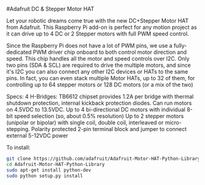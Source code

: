<!--
 ---
 name: Adafruit DC & Stepper Motor HAT 
 class: board
 type: Motor
 formfactor: HAT
 manufacturer: Adafruit
 description: Drive 4 DC Motors or 2 Stepper Motors with a raspberry pi.
 url: https://learn.adafruit.com/adafruit-dc-and-stepper-motor-hat-for-raspberry-pi
 buy: https://www.adafruit.com/products/2348
 image: motor.png
 pincount: 40
 eeprom: yes
 power:
   '17’:
   ‘1’:
   
 ground:
   ‘9’:
   ’25’:
   ‘39’:
   ’34’:
   ’30’:
   ’20’:
   ’14’:
   ‘6’:
 pin:
   ’3’:
     mode:SDA
   ’5’:
     mode:SCL
 i2c:
  '0x20':
    name: TB6612
    device: TB6612 
   
 -->
#Adafruit DC & Stepper Motor HAT 


Let your robotic dreams come true with the new DC+Stepper Motor HAT from Adafruit. This Raspberry Pi add-on is perfect for any motion project as it can drive up to 4 DC or 2 Stepper motors with full PWM speed control.

Since the Raspberry Pi does not have a lot of PWM pins, we use a fully-dedicated PWM driver chip onboard to both control motor direction and speed. This chip handles all the motor and speed controls over I2C. Only two pins (SDA & SCL) are required to drive the multiple motors, and since it's I2C you can also connect any other I2C devices or HATs to the same pins. In fact, you can even stack multiple Motor HATs, up to 32 of them, for controlling up to 64 stepper motors or 128 DC motors (or a mix of the two)

Specs:
4 H-Bridges: TB6612 chipset provides 1.2A per bridge with thermal shutdown protection, internal kickback protection diodes. Can run motors on 4.5VDC to 13.5VDC.
Up to 4 bi-directional DC motors with individual 8-bit speed selection (so, about 0.5% resolution)
Up to 2 stepper motors (unipolar or bipolar) with single coil, double coil, interleaved or micro-stepping.
Polarity protected 2-pin terminal block and jumper to connect external 5-12VDC power

To install:
```bash
git clone https://github.com/adafruit/Adafruit-Motor-HAT-Python-Library.git
cd Adafruit-Motor-HAT-Python-Library
sudo apt-get install python-dev
sudo python setup.py install
```
 
 

 
